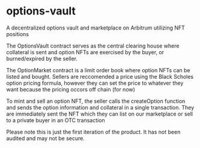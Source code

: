 # options-vault
A decentralized options vault and marketplace on Arbitrum utilizing NFT positions

The OptionsVault contract serves as the central clearing house where collateral is sent and option NFTs are exercised by the buyer, or burned/expired by the seller. 

The OptionMarket contract is a limit order book where option NFTs can be listed and bought. Sellers are reccomended a price using the Black Scholes option pricing formula, however they can set the price to whatever they want because the pricing occors off chain (for now)

To mint and sell an option NFT, the seller calls the createOption function and sends the option information and collateral in a single transaction. They are immediately sent the NFT which they can list on our marketplace or sell to a private buyer in an OTC transaction

Please note this is just the first iteration of the product. It has not been audited and may not be secure.
